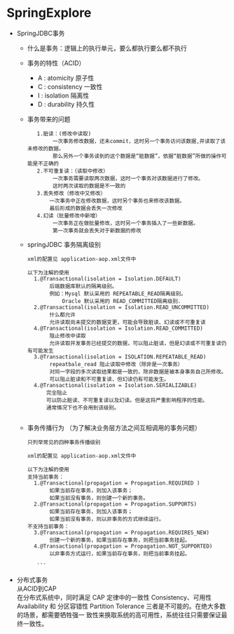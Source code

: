 # SpringExplore
* SpringJDBC事务
    * 什么是事务：逻辑上的执行单元，要么都执行要么都不执行
    * 事务的特性（ACID）
        * A : atomicity 原子性
        * C : consistency 一致性
        * I : isolation 隔离性
        * D : durability 持久性
        
    * 事务带来的问题   
        ```
           1.脏读：(修改中读取)
                一次事务修改数据，还未commit，这时另一个事务访问该数据,并读取了该未修改的数据。
                那么另外一个事务读到的这个数据是“脏数据”，依据“脏数据”所做的操作可能是不正确的
           2.不可重复读：（读取中修改）
                一次事务需要读取两次数据，这时一个事务对该数据进行了修改。
                这时两次读取的数据是不一致的
           3.丢失修改（修改中又修改）
               一次事务中正在修改数据，这时另个事务也来修改该数据。
               最后形成的数据会丢失一次修改
           4.幻读（批量修改中新增）
                一次事务正在做批量修改，这时另一个事务插入了一些新数据。
                第一次事务就会丢失对于新数据的修改
   
        ```   
   * springJDBC 事务隔离级别 
     ```
     xml的配置见 application-aop.xml文件中
     
     以下为注解的使用
       1.@Transactional(isolation = Isolation.DEFAULT)
            后端数据库默认的隔离级别。
            例如：Mysql 默认采用的 REPEATABLE_READ隔离级别。
                Oracle 默认采用的 READ_COMMITTED隔离级别.  
       2.@Transactional(isolation = Isolation.READ_UNCOMMITTED)
            什么都允许
            允许读取尚未提交的数据变更，可能会导致脏读、幻读或不可重复读
       4.@Transactional(isolation = Isolation.READ_COMMITTED)
            阻止修改中读取
            允许读取并发事务已经提交的数据，可以阻止脏读，但是幻读或不可重复读仍有可能发生
       3.@Transactional(isolation = ISOLATION.REPEATABLE_READ)
            repeatbale_read 阻止读取中修改（除非是一次事务）
            对同一字段的多次读取结果都是一致的，除非数据是被本身事务自己所修改。
            可以阻止脏读和不可重复读，但幻读仍有可能发生。
       4.@Transactional(isolation = Isolation.SERIALIZABLE)
           完全阻止
           可以防止脏读、不可重复读以及幻读。但是这将严重影响程序的性能。
           通常情况下也不会用到该级别。
       
        ```
   * 事务传播行为 （为了解决业务层方法之间互相调用的事务问题）
        ```
        只列举常见的四种事务传播级别
        
        xml的配置见 application-aop.xml文件中
        
        以下为注解的使用
        支持当前事务：
          1.@Transactional(propagation = Propagation.REQUIRED )
               如果当前存在事务，则加入该事务；
               如果当前没有事务，则创建一个新的事务。
          2.@Transactional(propagation = Propagation.SUPPORTS)
               如果当前存在事务，则加入该事务；
               如果当前没有事务，则以非事务的方式继续运行。 
        不支持当前事务：
          3.@Transactional(propagation = Propagation.REQUIRES_NEW)
               创建一个新的事务，如果当前存在事务，则把当前事务挂起。
          4.@Transactional(propagation = Propagation.NOT_SUPPORTED)
               以非事务方式运行，如果当前存在事务，则把当前事务挂起。
          
           ```
* 分布式事务  
  从ACID到CAP  
  在分布式系统中，同时满足 CAP 定律中的一致性 Consistency、可用性 Availability 和
  分区容错性 Partition Tolerance 三者是不可能的。在绝大多数的场景，都需要牺牲强一
  致性来换取系统的高可用性，系统往往只需要保证最终一致性。
